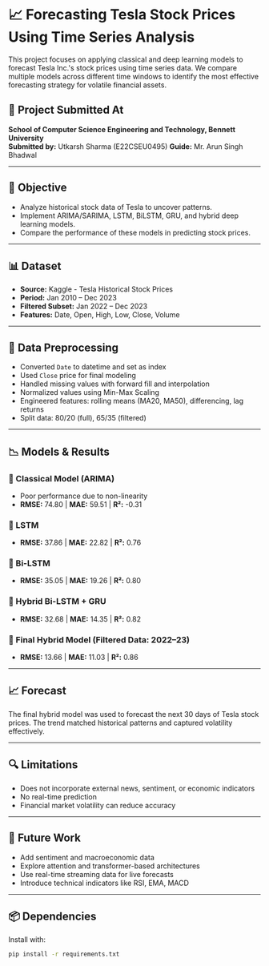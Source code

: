 # 📈 Forecasting Tesla Stock Prices Using Time Series Analysis

This project focuses on applying classical and deep learning models to forecast Tesla Inc.'s stock prices using time series data. We compare multiple models across different time windows to identify the most effective forecasting strategy for volatile financial assets.

## 🏫 Project Submitted At
**School of Computer Science Engineering and Technology, Bennett University**  
**Submitted by:** Utkarsh Sharma (E22CSEU0495)
**Guide:** Mr. Arun Singh Bhadwal

---

## 📌 Objective

- Analyze historical stock data of Tesla to uncover patterns.
- Implement ARIMA/SARIMA, LSTM, BiLSTM, GRU, and hybrid deep learning models.
- Compare the performance of these models in predicting stock prices.

---

## 📊 Dataset

- **Source:** Kaggle - Tesla Historical Stock Prices
- **Period:** Jan 2010 – Dec 2023  
- **Filtered Subset:** Jan 2022 – Dec 2023  
- **Features:** Date, Open, High, Low, Close, Volume

---

## 🔧 Data Preprocessing

- Converted `Date` to datetime and set as index
- Used `Close` price for final modeling
- Handled missing values with forward fill and interpolation
- Normalized values using Min-Max Scaling
- Engineered features: rolling means (MA20, MA50), differencing, lag returns
- Split data: 80/20 (full), 65/35 (filtered)

---

## 📉 Models & Results

### 🔸 Classical Model (ARIMA)
- Poor performance due to non-linearity
- **RMSE:** 74.80 | **MAE:** 59.51 | **R²:** -0.31

### 🔸 LSTM
- **RMSE:** 37.86 | **MAE:** 22.82 | **R²:** 0.76

### 🔸 Bi-LSTM
- **RMSE:** 35.05 | **MAE:** 19.26 | **R²:** 0.80

### 🔸 Hybrid Bi-LSTM + GRU
- **RMSE:** 32.68 | **MAE:** 14.35 | **R²:** 0.82

### 🔸 Final Hybrid Model (Filtered Data: 2022–23)
- **RMSE:** 13.66 | **MAE:** 11.03 | **R²:** 0.86

---

## 📈 Forecast

The final hybrid model was used to forecast the next 30 days of Tesla stock prices. The trend matched historical patterns and captured volatility effectively.

---

## 🔍 Limitations

- Does not incorporate external news, sentiment, or economic indicators
- No real-time prediction
- Financial market volatility can reduce accuracy

---

## 🚀 Future Work

- Add sentiment and macroeconomic data
- Explore attention and transformer-based architectures
- Use real-time streaming data for live forecasts
- Introduce technical indicators like RSI, EMA, MACD




---

## 📦 Dependencies

Install with:

```bash
pip install -r requirements.txt

